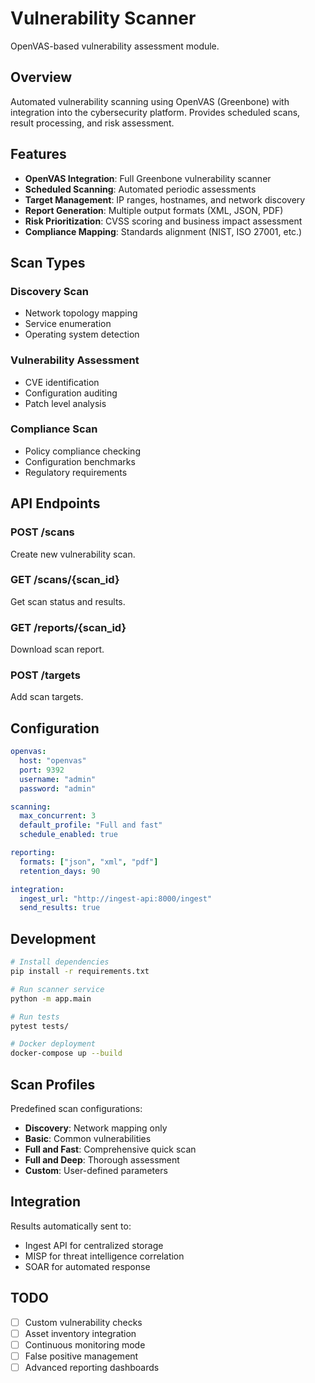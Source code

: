# Vulnerability Scanner

OpenVAS-based vulnerability assessment module.

## Overview

Automated vulnerability scanning using OpenVAS (Greenbone) with integration into the cybersecurity platform. Provides scheduled scans, result processing, and risk assessment.

## Features

- **OpenVAS Integration**: Full Greenbone vulnerability scanner
- **Scheduled Scanning**: Automated periodic assessments
- **Target Management**: IP ranges, hostnames, and network discovery
- **Report Generation**: Multiple output formats (XML, JSON, PDF)
- **Risk Prioritization**: CVSS scoring and business impact assessment
- **Compliance Mapping**: Standards alignment (NIST, ISO 27001, etc.)

## Scan Types

### Discovery Scan
- Network topology mapping
- Service enumeration
- Operating system detection

### Vulnerability Assessment
- CVE identification
- Configuration auditing
- Patch level analysis

### Compliance Scan
- Policy compliance checking
- Configuration benchmarks
- Regulatory requirements

## API Endpoints

### POST /scans
Create new vulnerability scan.

### GET /scans/{scan_id}
Get scan status and results.

### GET /reports/{scan_id}
Download scan report.

### POST /targets
Add scan targets.

## Configuration

```yaml
openvas:
  host: "openvas"
  port: 9392
  username: "admin"
  password: "admin"

scanning:
  max_concurrent: 3
  default_profile: "Full and fast"
  schedule_enabled: true

reporting:
  formats: ["json", "xml", "pdf"]
  retention_days: 90

integration:
  ingest_url: "http://ingest-api:8000/ingest"
  send_results: true
```

## Development

```bash
# Install dependencies
pip install -r requirements.txt

# Run scanner service
python -m app.main

# Run tests
pytest tests/

# Docker deployment
docker-compose up --build
```

## Scan Profiles

Predefined scan configurations:
- **Discovery**: Network mapping only
- **Basic**: Common vulnerabilities
- **Full and Fast**: Comprehensive quick scan
- **Full and Deep**: Thorough assessment
- **Custom**: User-defined parameters

## Integration

Results automatically sent to:
- Ingest API for centralized storage
- MISP for threat intelligence correlation
- SOAR for automated response

## TODO
- [ ] Custom vulnerability checks
- [ ] Asset inventory integration
- [ ] Continuous monitoring mode
- [ ] False positive management
- [ ] Advanced reporting dashboards
